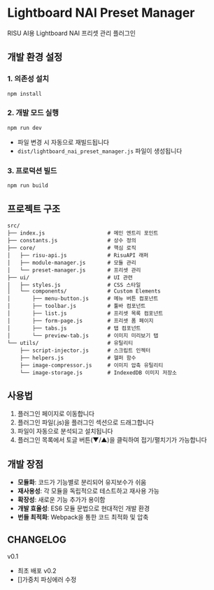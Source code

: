# Lightboard NAI Preset Manager

RISU AI용 Lightboard NAI 프리셋 관리 플러그인

## 개발 환경 설정

### 1. 의존성 설치
```bash
npm install
```

### 2. 개발 모드 실행
```bash
npm run dev
```
- 파일 변경 시 자동으로 재빌드됩니다
- `dist/lightboard_nai_preset_manager.js` 파일이 생성됩니다

### 3. 프로덕션 빌드
```bash
npm run build
```

## 프로젝트 구조

```
src/
├── index.js                    # 메인 엔트리 포인트
├── constants.js                # 상수 정의
├── core/                       # 핵심 로직
│   ├── risu-api.js             # RisuAPI 래퍼
│   ├── module-manager.js       # 모듈 관리
│   └── preset-manager.js       # 프리셋 관리
├── ui/                         # UI 관련
│   ├── styles.js               # CSS 스타일
│   └── components/             # Custom Elements
│       ├── menu-button.js      # 메뉴 버튼 컴포넌트
│       ├── toolbar.js          # 툴바 컴포넌트
│       ├── list.js             # 프리셋 목록 컴포넌트
│       ├── form-page.js        # 프리셋 폼 페이지
│       ├── tabs.js             # 탭 컴포넌트
│       └── preview-tab.js      # 이미지 미리보기 탭
└── utils/                      # 유틸리티
    ├── script-injector.js      # 스크립트 인젝터
    ├── helpers.js              # 헬퍼 함수
    ├── image-compressor.js     # 이미지 압축 유틸리티
    └── image-storage.js        # IndexedDB 이미지 저장소
```

## 사용법

1. 플러그인 페이지로 이동합니다
2. 플러그인 파일(.js)을 플러그인 섹션으로 드래그합니다
3. 파일이 자동으로 분석되고 설치됩니다
4. 플러그인 목록에서 토글 버튼(▼/▲)을 클릭하여 접기/펼치기가 가능합니다

## 개발 장점

- **모듈화**: 코드가 기능별로 분리되어 유지보수가 쉬움
- **재사용성**: 각 모듈을 독립적으로 테스트하고 재사용 가능
- **확장성**: 새로운 기능 추가가 용이함
- **개발 효율성**: ES6 모듈 문법으로 현대적인 개발 환경
- **번들 최적화**: Webpack을 통한 코드 최적화 및 압축

## CHANGELOG
v0.1 
- 최초 배포
v0.2
- []가중치 파싱에러 수정